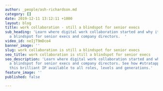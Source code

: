 ```yaml
---
author: _people/ash-richardson.md
category: []
date: 2019-12-11 13:12:11 +1000
layout: blog
title: work collaboration - still a blindspot for senior execs
sub_heading: 'Learn where digital work collaboration started and why it has remained
  a blindspot for senior execs and company directors.  '
video_id: neIjT9mDco4
banner_image: ''
slug: work collaboration is still a blindspot for senior execs
seo_title: work collaboration is still a blindspot for senior execs
seo_description: 'Learn where digital work collaboration started and why it has remained
  a blindspot for senior execs and company directors. See how #stratapp is making
  this brilliant IP available to all roles, levels and generations.'
feature_image: ''
published: false

---
```

